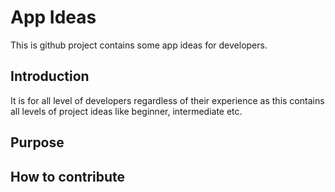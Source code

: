 # App Ideas
This is github project contains some app ideas for developers.

## Introduction
It is for all level of developers regardless of their experience as this contains all levels of project ideas like beginner, intermediate etc.
## Purpose

## How to contribute